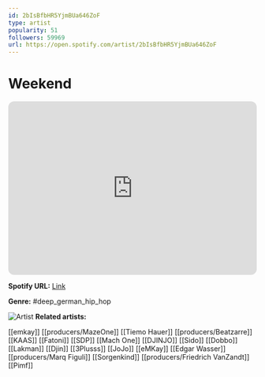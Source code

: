 ```yaml
---
id: 2bIsBfbHR5YjmBUa646ZoF
type: artist
popularity: 51
followers: 59969
url: https://open.spotify.com/artist/2bIsBfbHR5YjmBUa646ZoF
---
```

# Weekend

<iframe style="border-radius:12px" src="https://open.spotify.com/embed/artist/2bIsBfbHR5YjmBUa646ZoF" width="100%" height="352" frameBorder="0" allowfullscreen="" allow="autoplay; clipboard-write; encrypted-media; fullscreen; picture-in-picture" loading="lazy"></iframe>

**Spotify URL:** [Link](https://open.spotify.com/artist/2bIsBfbHR5YjmBUa646ZoF)

**Genre:**  #deep_german_hip_hop

![Artist](https://i.scdn.co/image/ab6761610000e5eb562e7f62c5200f84926a1ef1)
**Related artists:**

[[emkay]]
[[producers/MazeOne]]
[[Tiemo Hauer]]
[[producers/Beatzarre]]
[[KAAS]]
[[Fatoni]]
[[SDP]]
[[Mach One]]
[[DJINJO]]
[[Sido]]
[[Dobbo]]
[[Lakman]]
[[Djin]]
[[3Plusss]]
[[JoJo]]
[[eMKay]]
[[Edgar Wasser]]
[[producers/Marq Figuli]]
[[Sorgenkind]]
[[producers/Friedrich VanZandt]]
[[Pimf]]
